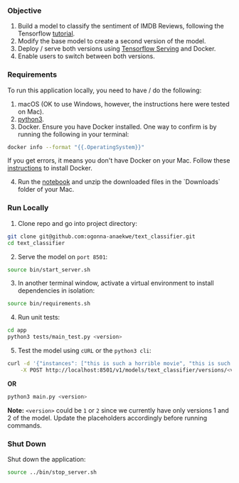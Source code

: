 ### Objective
1. Build a model to classify the sentiment of IMDB Reviews, following the Tensorflow [tutorial](https://www.tensorflow.org/hub/tutorials/tf2_text_classification).
2. Modify the base model to create a second version of the model.
3. Deploy / serve both versions using [Tensorflow Serving](https://www.tensorflow.org/tfx/guide/serving) and Docker.
4. Enable users to switch between both versions.

### Requirements
To run this application locally, you need to have / do the following:
1. macOS (OK to use Windows, however, the instructions here were tested on Mac).
2. [python3](https://programwithus.com/learn/python/install-python3-mac).
3. Docker. Ensure you have Docker installed. One way to confirm is by running the following in your terminal:
```sh
docker info --format "{{.OperatingSystem}}"
```
If you get errors, it means you don't have Docker on your Mac. Follow these [instructions](https://docs.docker.com/docker-for-mac/install/) to install Docker.

4. Run the [notebook](https://colab.research.google.com/github/ogonna-anaekwe/text_classifier/blob/master/Text_Classification_with_Movie_Reviews_(Data_Eng_).ipynb) and unzip the downloaded files in the `Downloads` folder of your Mac.

### Run Locally
1. Clone repo and go into project directory:
```sh
git clone git@github.com:ogonna-anaekwe/text_classifier.git
cd text_classifier
```

2. Serve the model on `port 8501`:
```sh
source bin/start_server.sh
```

3. In another terminal window, activate a virtual environment to install dependencies in isolation: 
```sh
source bin/requirements.sh
```

4. Run unit tests:
```sh
cd app
python3 tests/main_test.py <version>
```

5. Test the model using `cURL` or the `python3 cli`:
```sh
curl -d '{"instances": ["this is such a horrible movie", "this is such a great movie", "this is such a horrible and great movie"]}' \
    -X POST http://localhost:8501/v1/models/text_classifier/versions/<version>:predict
```
**OR**
```sh
python3 main.py <version>
```

**Note:** `<version>` could be `1` or `2` since we currently have only versions 1 and 2 of the model. Update the placeholders accordingly before running commands.

### Shut Down
Shut down the application:
```sh
source ../bin/stop_server.sh
```